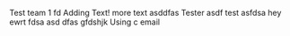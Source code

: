 Test team 1
fd
Adding Text!
more text
asddfas
Tester
asdf
test
asfdsa
hey
ewrt
fdsa
asd
dfas
gfdshjk
Using c email
